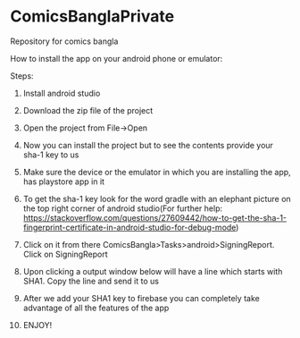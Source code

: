# ComicsBanglaPrivate<br />

Repository for comics bangla<br />

How to install the app on your android phone or emulator:<br />

Steps:<br />

1. Install android studio<br />

2. Download the zip file of the project<br />

3. Open the project from File->Open<br />

4. Now you can install the project but to see the contents provide your sha-1 key to us<br />

5. Make sure the device or the emulator in which you are installing the app, has playstore app in it<br />

6. To get the sha-1 key look for the word gradle with an elephant picture on the top right corner of android studio(For further help:<br />
 https://stackoverflow.com/questions/27609442/how-to-get-the-sha-1-fingerprint-certificate-in-android-studio-for-debug-mode)<br />

7. Click on it from there ComicsBangla>Tasks>android>SigningReport. Click on SigningReport<br />

8. Upon clicking a output window below will have a line which starts with SHA1. Copy the line and send it to us<br />

9. After we add your SHA1 key to firebase you can completely take advantage of all the features of the app<br />

10. ENJOY!
